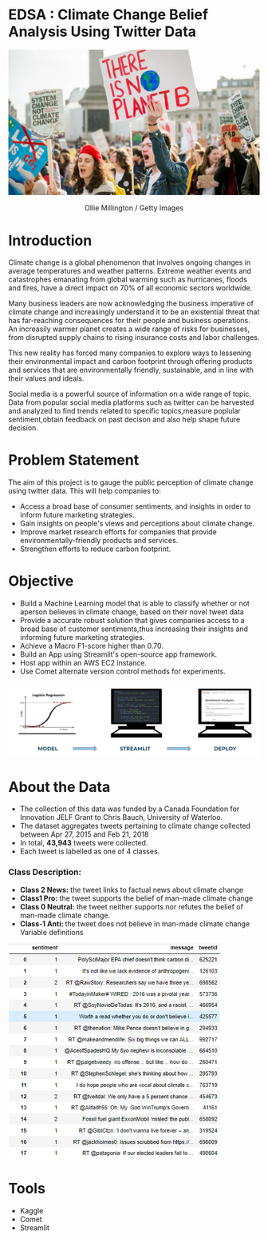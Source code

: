 # EDSA : Climate Change Belief Analysis Using Twitter Data

![climate_change_activists](images/youth-climate-activists.jpg)
<p align="center">Ollie Millington / Getty Images</p>

# Introduction

Climate change is a global phenomenon that involves ongoing changes in average temperatures and weather patterns.
Extreme weather events and catastrophes emanating from global warming such as hurricanes, floods and fires, have a direct impact on 70% of all economic sectors worldwide.

Many business leaders are now acknowledging the business imperative of climate change and increasingly understand it to be an existential threat that has far-reaching consequences for their people and business operations. An increasily warmer planet creates a wide range of risks for businesses, from disrupted supply chains to rising insurance costs and labor challenges.

This new reality has forced many companies to explore ways to lessening their environmental impact and carbon footprint through offering products and services that are environmentally friendly, sustainable, and in line with their values and ideals. 

Social media is a powerful source of information on a wide range of topic. Data from popular social media platforms such as twitter can be harvested and analyzed to find trends related to specific topics,measure poplular sentiment,obtain feedback on past decison and also help shape future decision.  

# Problem Statement
The aim of this project is to gauge the public perception of climate change using twitter data. This will help companies to: 
* Access a broad base of consumer sentiments, and insights in order to inform future marketing strategies.
* Gain insights on people's views and perceptions about climate change. 
* Improve market research efforts for companies that provide environmentally-friendly products and services.
* Strengthen efforts to reduce carbon footprint.   

# Objective
* Build a Machine Learning model that is able to classify whether or not aperson believes in climate change, based on their novel tweet data
* Provide a accurate robust solution that gives companies access to a broad base of customer sentiments,thus increasing their insights and informing future marketing strategies. 
* Achieve a Macro F1-score higher than 0.70.
*  Build an App using Streamlit's open-source app framework.
*  Host app within an AWS EC2 instance.
*  Use Comet alternate version control methods for experiments. 

![streamlit_apllication](/images/streamlit_apllication_deployment.PNG)

# About the Data
* The collection of this data was funded by a Canada Foundation for Innovation JELF Grant to Chris Bauch, University of Waterloo. 
* The dataset aggregates tweets pertaining to climate change collected between Apr 27, 2015 and Feb 21, 2018 
* In total, <b>43,943</b> tweets were collected. 
* Each tweet is labelled as one of 4 classes.
<h3> Class Description:</h3>

* <b>Class 2 News:</b> the tweet links to factual news about climate change
* <b>Class1 Pro:</b> the tweet supports the belief of man-made climate change
* <b>Class 0 Neutral:</b> the tweet neither supports nor refutes the belief of man-made climate change.
* <b>Class-1  Anti: </b> the tweet does not believe in man-made climate change Variable definitions

![sample_data](images/sample_data.PNG)

# Tools
* Kaggle
* Comet
* Streamlit

